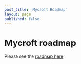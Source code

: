 ```yaml
---
post_title: 'Mycroft Roadmap'
layout: page
published: false
---
```


# Mycroft roadmap

Please see the [roadmap here](https://community.mycroft.ai/t/mycroft-technology-roadmap/1014)
